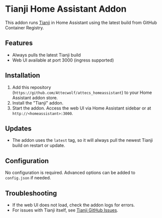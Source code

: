 # Tianji Home Assistant Addon

This addon runs [Tianji](https://github.com/msgbyte/tianji) in Home Assistant using the latest build from GitHub Container Registry.

## Features
- Always pulls the latest Tianji build
- Web UI available at port 3000 (ingress supported)

## Installation
1. Add this repository (`https://github.com/Attecwolf/attecs_homeassistant`) to your Home Assistant addon store.
2. Install the "Tianji" addon.
3. Start the addon. Access the web UI via Home Assistant sidebar or at `http://<homeassistant>:3000`.

## Updates
- The addon uses the `latest` tag, so it will always pull the newest Tianji build on restart or update.

## Configuration
No configuration is required. Advanced options can be added to `config.json` if needed.

## Troubleshooting
- If the web UI does not load, check the addon logs for errors.
- For issues with Tianji itself, see [Tianji GitHub Issues](https://github.com/msgbyte/tianji/issues).
